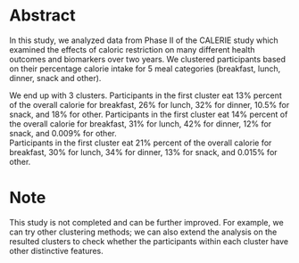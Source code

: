 # Abstract

In this study, we analyzed data from  Phase II of the CALERIE study which examined the effects of caloric restriction on many different health outcomes and biomarkers over two years.
We clustered participants based on their percentage calorie intake for 5 meal categories (breakfast, lunch, dinner, snack and other). 

We end up with 3 clusters. Participants in the first cluster eat 13% percent of the overall calorie for breakfast, 26% for lunch, 32% for dinner, 10.5% for snack, and 18% for other. 
Participants in the first cluster eat 14% percent of the overall calorie for breakfast, 31% for lunch, 42% for dinner, 12% for snack, and 0.009% for other.  
Participants in the first cluster eat 21% percent of the overall calorie for breakfast, 30% for lunch, 34% for dinner, 13% for snack, and 0.015% for other. 

# Note

This study is not completed and can be further improved. For example, we can try other clustering methods; we can also extend the analysis on the resulted clusters to check whether the participants within each cluster have other distinctive features.
